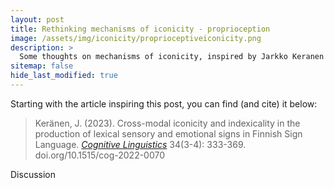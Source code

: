 ```yaml
---
layout: post
title: Rethinking mechanisms of iconicity - proprioception
image: /assets/img/iconicity/proprioceptiveiconicity.png
description: >
  Some thoughts on mechanisms of iconicity, inspired by Jarkko Keranen's excellent recent article in Cognitive Linguistics!
sitemap: false
hide_last_modified: true
---
```


Starting with the article inspiring this post, you can find (and cite) it below:

 > Keränen, J. (2023). Cross-modal iconicity and indexicality in the production of lexical sensory and emotional signs in Finnish Sign Language. [*Cognitive Linguistics*](https://doi.org/10.1515/cog-2022-0070) 34(3-4): 333-369. doi.org/10.1515/cog-2022-0070

<!--more-->

Discussion

